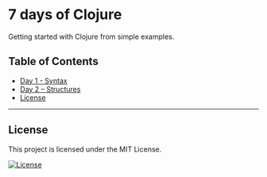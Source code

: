 # 7 days of Clojure

Getting started with Clojure from simple examples.

## Table of Contents

- [Day 1 - Syntax](/day1)
- [Day 2 – Structures](/day2)
- [License](#license)

---

## License

This project is licensed under the MIT License.

[![License](http://img.shields.io/:license-mit-black.svg?style=flat-square)](http://badges.mit-license.org)
